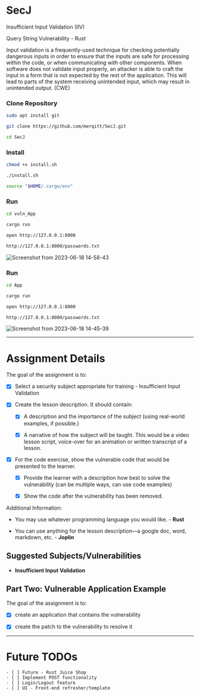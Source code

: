 # SecJ

Insufficient Input Validation (IIV)

Query String Vulnerability - Rust

Input validation is a frequently-used technique for checking potentially dangerous inputs in order to ensure that the inputs are safe for processing within the code, or when communicating with other components. When software does not validate input properly, an attacker is able to craft the input in a form that is not expected by the rest of the application. This will lead to parts of the system receiving unintended input, which may result in unintended output. (CWE)


### Clone Repository 
```bash
sudo apt install git

git clone https://github.com/merqitt/SecJ.git 

cd SecJ
```
### Install
```bash
chmod +x install.sh

./install.sh

source "$HOME/.cargo/env"
```
### Run
```bash
cd vuln_App

cargo run 

open http://127.0.0.1:8000

http://127.0.0.1:8000/passwords.txt
```

![Screenshot from 2023-06-18 14-58-43](https://github.com/merqitt/SecJ/assets/90560259/c4de92ff-e81b-4dcd-b7bf-6c47b9283cb0)


### Run
```bash
cd App  

cargo run 

open http://127.0.0.1:8000

http://127.0.0.1:8000/passwords.txt
```

![Screenshot from 2023-06-18 14-45-39](https://github.com/merqitt/SecJ/assets/90560259/1562d9e4-396d-47db-8939-a3d4060f4a62)

__________________________________________________________________________________________________________________________________________________________________________________

# Assignment Details

The goal of the assignment is to:

- [x] Select a security subject appropriate for training - Insufficient Input Validation
    
- [x] Create the lesson description. It should contain:
    
    - [x] A description and the importance of the subject (using real-world examples, if possible.)
        
    - [x] A narrative of how the subject will be taught. This would be a video lesson script, voice-over for an animation or written transcript of a lesson.
        
- [x] For the code exercise, show the vulnerable code that would be presented to the learner.
    
    - [x] Provide the learner with a description how best to solve the vulnerability (can be multiple ways, can use code examples)
        
    - [x] Show the code after the vulnerability has been removed.
        

Additional Information:

- You may use whatever programming language you would like. - **Rust**
    
- You can use anything for the lesson description—a google doc, word, markdown, etc. - **Joplin**
    

## Suggested Subjects/Vulnerabilities

- **Insufficient Input Validation**

## Part Two: Vulnerable Application Example

The goal of the assignment is to:

- [x] create an application that contains the vulnerability
    
- [x] create the patch to the vulnerability to resolve it

_____________________________________________________________________________________________________________________________________________

# Future TODOs

    - [ ] Future - Rust Juice Shop
    - [ ] Implement POST functionality
    - [ ] Login/Logout feature
    - [ ] UI - Front-end refresher/template
